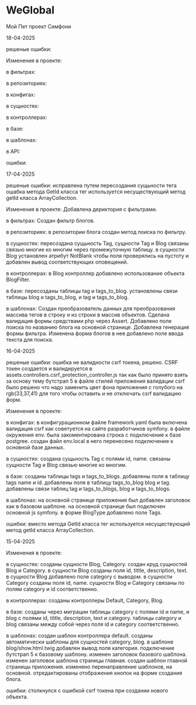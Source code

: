 # WeGlobal
Мой Пет проект Симфони



18-04-2025

решеные ошибки:

Изменения в проекте:

в фильтрах:

в репозиториях:

в конфигах:

в сущностях: 

в контроллерах:

в базе:

в шаблонах:

в API:

ошибки:

17-04-2025

решеные ошибки:
исправлена путем пересоздания сущьности тега ошабка метода GetId класса тег используется несуществующий метод getId класса ArrayCollection.

Изменения в проекте:
Добавлена дериктория с фильтрами.

в фильтрах:
Создан фильтр блогов.

в репозиториях:
в репозитории блога создан метод поиска по фильтру.

в сущностях: 
пересоздана сущьность Tag, сущности Tag и Blog связаны связью многие ко многим через промежуточную таблицу.
в сущности Blog установлен атрибут NotBlank чтобы поля проверялись на пустоту и добавлен вывод соответствующих оповещений.

в контроллерах:
в Blog контроллер добавлено использование объекта BlogFilter.

в базе:
пересозданы таблицы tag и tags_to_blog.
установлены связи таблицы blog и tags_to_blog, и tag и tags_to_blog.

в шаблонах:
Создан преобразователь данных для преобразования массива тегов в строку и из строки в массив объектов.
Сделана валидация формы средствами php через Assert.
Добавлено поле поиска по названию блога на основной странице.
Добавлена генерация формы фильтра.
Изменена форма блогов в нее добавлено поле ввода текста для поиска.

16-04-2025

решеные ошибки:
ошибка не валидности csrf токена, решено. 
CSRF токен создается и валидируется в assets.controllers.csrf_protection_controller.js
так как было принято взять за основу тему бутстрап 5 в файле стилей приложения валидации csrf 
было решено что надо заменить цвет фона приложения с голубого на  rgb(33,37,41)
для того чтобы оставить и не отключать csrf валидацию форм.

Изменения в проекте:

в конфигах:
в конфигурационном файле framework.yaml была включена валидация csrf как советуется 
на сайте разработчиков symfony.
в файле окружения env. была закоментирована строка с подключение к базе postgree.
создан файл env.local в него перенесено подключение к основной базе данных.

в сущностях:
создана сущьность Tag с полями id, name.
cвязаны сущности Tag и Blog связью многие ко многим.

в базе:
созданы таблицы tags и tags_to_blogs.
добавлены поля в таблицу tags name и id.
добавлены поля в таблицу tags_to_blog blog и tag.
добавлены связи таблиц tag и tags_to_blogs, blog и tags_to_blogs.

в шаблонах:
на основной странице приложения был добавлен заголовок как в базовом шаблоне.
на основной странице был подключен основной js symfony.
в форме BlogType добавлено поле Tags.

ошибки:
вместо метода GetId класса тег используется несуществующий метод getId класса ArrayCollection.

15-04-2025

Изменения в проекте:

в сущностях:
созданы сущности Blog, Category.
создан круд сущностей Blog и Category.
в сущности Blog созданы поля id, tittle, description, text.
в сущности Blog добавлено поле category с выводом.
в сущности Category созданы поля id, name.
сущности Blog и Category связаны по полям category и id соответственно.

в контроллерах:
созданы контроллеры Default, Category, Blog.

в базе:
созданы через миграции таблицы category с полями id и name, и blog с полями id, tittle, description, text и category.
таблицы category и blog связаны между собой через поля id и category соответственно.

в шаблонах:
создан шаблон контроллера default.
созданы автоматически шаблоны для сущностей category, blog.
в шаблоне blog/show.html.twig добавлен вывод поля категория.
подключение бутстрап 5 к базовому шаблону.
изменен заголовок базового шаблона.
изменен заголовок шаблона страницы главная.
создан шаблон главной страницы приложения.
изменено перенаправление шаблонов, на основной.
отредактированы отображения кнопок на форме создания блога.

ошибки: 
столкнулся с ошибкой csrf токена при создании нового объекта.
